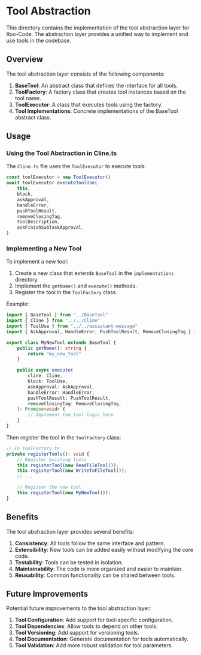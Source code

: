 # Tool Abstraction

This directory contains the implementation of the tool abstraction layer for Roo-Code. The abstraction layer provides a unified way to implement and use tools in the codebase.

## Overview

The tool abstraction layer consists of the following components:

1. **BaseTool**: An abstract class that defines the interface for all tools.
2. **ToolFactory**: A factory class that creates tool instances based on the tool name.
3. **ToolExecutor**: A class that executes tools using the factory.
4. **Tool Implementations**: Concrete implementations of the BaseTool abstract class.

## Usage

### Using the Tool Abstraction in Cline.ts

The `Cline.ts` file uses the `ToolExecutor` to execute tools:

```typescript
const toolExecutor = new ToolExecutor()
await toolExecutor.executeToolUse(
	this,
	block,
	askApproval,
	handleError,
	pushToolResult,
	removeClosingTag,
	toolDescription,
	askFinishSubTaskApproval,
)
```

### Implementing a New Tool

To implement a new tool:

1. Create a new class that extends `BaseTool` in the `implementations` directory.
2. Implement the `getName()` and `execute()` methods.
3. Register the tool in the `ToolFactory` class.

Example:

```typescript
import { BaseTool } from "../BaseTool"
import { Cline } from "../../Cline"
import { ToolUse } from "../../assistant-message"
import { AskApproval, HandleError, PushToolResult, RemoveClosingTag } from "../types"

export class MyNewTool extends BaseTool {
	public getName(): string {
		return "my_new_tool"
	}

	public async execute(
		cline: Cline,
		block: ToolUse,
		askApproval: AskApproval,
		handleError: HandleError,
		pushToolResult: PushToolResult,
		removeClosingTag: RemoveClosingTag,
	): Promise<void> {
		// Implement the tool logic here
	}
}
```

Then register the tool in the `ToolFactory` class:

```typescript
// In ToolFactory.ts
private registerTools(): void {
    // Register existing tools
    this.registerTool(new ReadFileTool());
    this.registerTool(new WriteToFileTool());
    // ...

    // Register the new tool
    this.registerTool(new MyNewTool());
}
```

## Benefits

The tool abstraction layer provides several benefits:

1. **Consistency**: All tools follow the same interface and pattern.
2. **Extensibility**: New tools can be added easily without modifying the core code.
3. **Testability**: Tools can be tested in isolation.
4. **Maintainability**: The code is more organized and easier to maintain.
5. **Reusability**: Common functionality can be shared between tools.

## Future Improvements

Potential future improvements to the tool abstraction layer:

1. **Tool Configuration**: Add support for tool-specific configuration.
2. **Tool Dependencies**: Allow tools to depend on other tools.
3. **Tool Versioning**: Add support for versioning tools.
4. **Tool Documentation**: Generate documentation for tools automatically.
5. **Tool Validation**: Add more robust validation for tool parameters.
